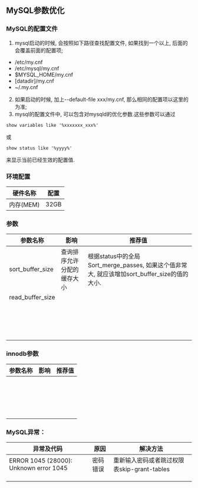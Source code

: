 ## MySQL参数优化

### MySQL的配置文件

1. mysql启动的时候, 会按照如下路径查找配置文件, 如果找到一个以上, 后面的会覆盖前面的配置项;

- /etc/my.cnf
- /etc/mysql/my.cnf
- $MYSQL_HOME/my.cnf
- [datadir]/my.cnf
- ~/.my.cnf

2. 如果启动的时候, 加上--default-file xxx/my.cnf, 那么相同的配置项以这里的为准;
3. mysql的配置文件中, 可以包含对mysqld的优化参数.这些参数可以通过

```shell
show variables like '%xxxxxxx_xxx%'
```

或

```mysql
show status like '%yyyy%'
```

来显示当前已经生效的配置值.



### 环境配置

| 硬件名称  | 配置 |
| --------- | ---- |
| 内存(MEM) | 32GB |



### 参数

| 参数名称         | 影响                       | 推荐值                                                       |
| ---------------- | -------------------------- | ------------------------------------------------------------ |
| sort_buffer_size | 查询排序允许分配的缓存大小 | 根据status中的全局Sort_merge_passes, 如果这个值非常大, 就应该增加sort_buffer_size的值的大小. |
| read_buffer_size |                            |                                                              |
|                  |                            |                                                              |
|                  |                            |                                                              |
|                  |                            |                                                              |
|                  |                            |                                                              |
|                  |                            |                                                              |
|                  |                            |                                                              |
|                  |                            |                                                              |
|                  |                            |                                                              |
|                  |                            |                                                              |
|                  |                            |                                                              |
|                  |                            |                                                              |
|                  |                            |                                                              |
|                  |                            |                                                              |
|                  |                            |                                                              |
|                  |                            |                                                              |
|                  |                            |                                                              |
|                  |                            |                                                              |



### innodb参数
| 参数名称 | 影响 | 推荐值 |
| -------- | ---- | ------ |
|          |      |        |
|          |      |        |
|          |      |        |
|          |      |        |
|          |      |        |
|          |      |        |
|          |      |        |
|          |      |        |
|          |      |        |
|          |      |        |
|          |      |        |
|          |      |        |
|          |      |        |
|          |      |        |
|          |      |        |
|          |      |        |
|          |      |        |
|          |      |        |
|          |      |        |

### MySQL异常：

| 异常及代码                             | 原因     | 解决方法                                    |
| -------------------------------------- | -------- | ------------------------------------------- |
| ERROR 1045 (28000): Unknown error 1045 | 密码错误 | 重新输入密码或者跳过权限表skip-grant-tables |
|                                        |          |                                             |
|                                        |          |                                             |
|                                        |          |                                             |

